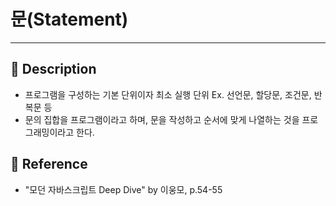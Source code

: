 # 문(Statement)
---
## 📌 Description
- 프로그램을 구성하는 기본 단위이자 최소 실행 단위 Ex. 선언문, 할당문, 조건문, 반복문 등
- 문의 집합을 프로그램이라고 하며, 문을 작성하고 순서에 맞게 나열하는 것을 프로그래밍이라고 한다.
## 📌 Reference
- "모던 자바스크립트 Deep Dive" by 이웅모, p.54-55